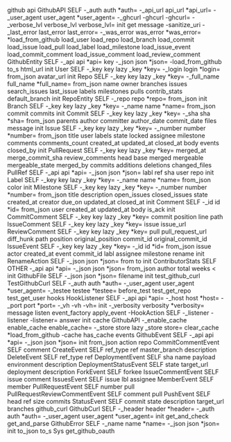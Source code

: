 github
	api
		GithubAPI
			SELF
			-_auth
			auth
			*auth=
			-_api_url
			api_url
			*api_url=
			-_user_agent
			user_agent
			*user_agent=
			-_ghcurl
			-ghcurl
			-ghcurl=
			-_verbose_lvl
			verbose_lvl
			verbose_lvl=
			init
			get
			message
			-sanitize_uri
			-_last_error
			last_error
			last_error=
			-_was_error
			was_error
			*was_error=
			*load_from_github
			load_user
			load_repo
			load_branch
			load_commit
			load_issue
			load_pull
			load_label
			load_milestone
			load_issue_event
			load_commit_comment
			load_issue_comment
			load_review_comment
		GithubEntity
			SELF
			-_api
			api
			*api=
			key
			-_json
			json
			*json=
			-load_from_github
			to_s
			html_url
			init
		User
			SELF
			-_key
			key
			lazy _key
			*key=
			-_login
			login
			*login=
			from_json
			avatar_url
			init
		Repo
			SELF
			-_key
			key
			lazy _key
			*key=
			-_full_name
			full_name
			*full_name=
			from_json
			name
			owner
			branches
			issues
			search_issues
			last_issue
			labels
			milestones
			pulls
			contrib_stats
			default_branch
			init
		RepoEntity
			SELF
			-_repo
			repo
			*repo=
			from_json
			init
		Branch
			SELF
			-_key
			key
			lazy _key
			*key=
			-_name
			name
			*name=
			from_json
			commit
			commits
			init
		Commit
			SELF
			-_key
			key
			lazy _key
			*key=
			-_sha
			sha
			*sha=
			from_json
			parents
			author
			committer
			author_date
			commit_date
			files
			message
			init
		Issue
			SELF
			-_key
			key
			lazy _key
			*key=
			-_number
			number
			*number=
			from_json
			title
			user
			labels
			state
			locked
			assignee
			milestone
			comments
			comments_count
			created_at
			updated_at
			closed_at
			body
			events
			closed_by
			init
		PullRequest
			SELF
			-_key
			key
			lazy _key
			*key=
			merged_at
			merge_commit_sha
			review_comments
			head
			base
			merged
			mergeable
			mergeable_state
			merged_by
			commits
			additions
			deletions
			changed_files
		PullRef
			SELF
			-_api
			api
			*api=
			-_json
			json
			*json=
			labl
			ref
			sha
			user
			repo
			init
		Label
			SELF
			-_key
			key
			lazy _key
			*key=
			-_name
			name
			*name=
			from_json
			color
			init
		Milestone
			SELF
			-_key
			key
			lazy _key
			*key=
			-_number
			number
			*number=
			from_json
			title
			description
			open_issues
			closed_issues
			state
			created_at
			creator
			due_on
			updated_at
			closed_at
			init
		Comment
			SELF
			-_id
			id
			*id=
			from_json
			user
			created_at
			updated_at
			body
			is_ack
			init
		CommitComment
			SELF
			-_key
			key
			lazy _key
			*key=
			commit
			position
			line
			path
		IssueComment
			SELF
			-_key
			key
			lazy _key
			*key=
			issue
			issue_url
		ReviewComment
			SELF
			-_key
			key
			lazy _key
			*key=
			pull
			pull_request_url
			diff_hunk
			path
			position
			original_position
			commit_id
			original_commit_id
		IssueEvent
			SELF
			-_key
			key
			lazy _key
			*key=
			-_id
			id
			*id=
			from_json
			issue
			actor
			created_at
			event
			commit_id
			labl
			assignee
			milestone
			rename
			init
		RenameAction
			SELF
			-_json
			json
			*json=
			from
			to
			init
		ContributorStats
			SELF
			OTHER
			-_api
			api
			*api=
			-_json
			json
			*json=
			from_json
			author
			total
			weeks
			<
			init
		GithubFile
			SELF
			-_json
			json
			*json=
			filename
			init
	test_github_curl
		TestGithubCurl
			SELF
			-_auth
			auth
			*auth=
			-_user_agent
			user_agent
			*user_agent=
			-_testee
			testee
			*testee=
			before_test
			test_get_repo
			test_get_user
	hooks
		HookListener
			SELF
			-_api
			api
			*api=
			-_host
			host
			*host=
			-_port
			port
			*port=
			-_vh
			-vh
			-vh=
			init
			-_verbosity
			verbosity
			*verbosity=
			message
			listen
			event_factory
			apply_event
		-HookAction
			SELF
			-_listener
			-listener
			-listener=
			answer
			init
	cache
		GithubAPI
			-_enable_cache
			enable_cache
			enable_cache=
			-_store
			store
			lazy _store
			store=
			clear_cache
			*load_from_github
			-cache
			has_cache
	events
		GithubEvent
			SELF
			-_api
			api
			*api=
			-_json
			json
			*json=
			init
			from_json
			action
			repo
		CommitCommentEvent
			SELF
			comment
		CreateEvent
			SELF
			ref_type
			ref
			master_branch
			description
		DeleteEvent
			SELF
			ref_type
			ref
		DeploymentEvent
			SELF
			sha
			name
			payload
			environment
			description
		DeploymentStatusEvent
			SELF
			state
			target_url
			deployment
			description
		ForkEvent
			SELF
			forkee
		IssueCommentEvent
			SELF
			issue
			comment
		IssuesEvent
			SELF
			issue
			lbl
			assignee
		MemberEvent
			SELF
			member
		PullRequestEvent
			SELF
			number
			pull
		PullRequestReviewCommentEvent
			SELF
			comment
			pull
		PushEvent
			SELF
			head
			ref
			size
			commits
		StatusEvent
			SELF
			commit
			state
			description
			target_url
			branches
	github_curl
		GithubCurl
			SELF
			-_header
			header
			*header=
			-_auth
			auth
			*auth=
			-_user_agent
			user_agent
			*user_agent=
			init
			get_and_check
			get_and_parse
		GithubError
			SELF
			-_name
			name
			*name=
			-_json
			json
			*json=
			init
			to_json
			to_s
		Sys
			get_github_oauth
